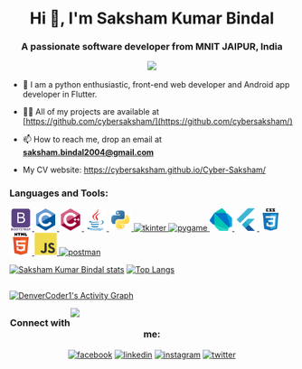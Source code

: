 <h1 align="center">Hi 👋, I'm Saksham Kumar Bindal</h1>
<h3 align="center">A passionate software developer from MNIT JAIPUR, India</h3>
<p align="center"> <img src="https://komarev.com/ghpvc/?username=cybersaksham&label=Profile%20views&color=0e75b6&style=flat" /> </p>

- 🌱 I am a python enthusiastic, front-end web developer and Android app developer in Flutter.

- 👨‍💻 All of my projects are available at
[https://github.com/cybersaksham/](https://github.com/cybersaksham/)

- 📫 How to reach me, drop an email at **saksham.bindal2004@gmail.com**
- My CV website: https://cybersaksham.github.io/Cyber-Saksham/

<h3 align="left">Languages and Tools:</h3>
<p align="left">
    <a href="https://getbootstrap.com" target="_blank"><img
            src="https://raw.githubusercontent.com/devicons/devicon/master/icons/bootstrap/bootstrap-plain-wordmark.svg"
            alt="bootstrap" width="40" height="40" />
    </a>
    <a href="https://www.cprogramming.com/" target="_blank"> <img
            src="https://raw.githubusercontent.com/devicons/devicon/master/icons/c/c-original.svg" alt="c" width="40"
            height="40" />
    </a>
    <a href="https://www.w3schools.com/cpp/" target="_blank"> <img
            src="https://raw.githubusercontent.com/devicons/devicon/master/icons/cplusplus/cplusplus-original.svg"
            alt="cplusplus" width="40" height="40" />
    </a>
    <a href="https://docs.oracle.com/en/java/javase/14/docs/api/index.html" target="_blank"> <img
            src="https://raw.githubusercontent.com/devicons/devicon/master/icons/java/java-original.svg"
            alt="java" width="40" height="40" />
    </a>
    <a href="https://www.python.org" target="_blank"> <img
            src="https://raw.githubusercontent.com/devicons/devicon/master/icons/python/python-original.svg"
            alt="python" width="40" height="40" />
    </a>
    <a href="https://wiki.python.org/moin/TkInter" target="_blank"> <img
            src="https://static.javatpoint.com/python/images/tkinter-tutorial.png"
            alt="tkinter" width="40" height="40" />
    </a>
    <a href="https://www.pygame.org/news" target="_blank"> <img
            src="https://static.javatpoint.com/tutorial/pygame/images/python-pygame-tutorial.png"
            alt="pygame" width="40" height="40" />
    </a>
    <a href="https://dart.dev/" target="_blank"> <img
            src="https://raw.githubusercontent.com/devicons/devicon/master/icons/dart/dart-original.svg"
            alt="dart" width="40" height="40" />
    </a>
    <a href="https://flutter.dev/" target="_blank"> <img
            src="https://raw.githubusercontent.com/devicons/devicon/master/icons/flutter/flutter-original.svg"
            alt="flutter" width="40" height="40" />
    </a>
    <a href="https://www.w3schools.com/css/" target="_blank">
        <img src="https://raw.githubusercontent.com/devicons/devicon/master/icons/css3/css3-original-wordmark.svg"
            alt="css3" width="40" height="40" />
    </a>
    <a href="https://www.w3.org/html/" target="_blank"> <img
            src="https://raw.githubusercontent.com/devicons/devicon/master/icons/html5/html5-original-wordmark.svg"
            alt="html5" width="40" height="40" />
    </a>
    <a href="https://developer.mozilla.org/en-US/docs/Web/JavaScript"
        target="_blank"> <img
            src="https://raw.githubusercontent.com/devicons/devicon/master/icons/javascript/javascript-original.svg"
            alt="javascript" width="40" height="40" />
    </a>
    <a href="https://postman.com" target="_blank"> <img
            src="https://www.vectorlogo.zone/logos/getpostman/getpostman-icon.svg" alt="postman" width="40"
            height="40" />
    </a>    
</p>

[![Saksham Kumar Bindal stats](https://github-readme-stats.vercel.app/api?username=cybersaksham&count_private=true&theme=highcontrast&include_all_commits=true&show_icons=true)](https://github.com/anuraghazra/github-readme-stats)
[![Top Langs](https://github-readme-stats.vercel.app/api/top-langs/?username=cybersaksham&langs_count=20&theme=highcontrast&layout=compact)](https://github.com/anuraghazra/github-readme-stats)

## 
<a href="https://github.com/ashutosh00710/github-readme-activity-graph"><img alt="DenverCoder1's Activity Graph" src="https://activity-graph.herokuapp.com/graph?username=cybersaksham&bg_color=1F222E&color=F8D866&line=F85D7F&point=FFFFFF&hide_border=true" /></a>

<a href="(https://git.io/streak-stats" title="Go to Source">
      <img align="right" width=396 src="http://github-readme-streak-stats.herokuapp.com?user=cybersaksham&theme=react&border=61DAFB&fire=DDB80F"/>
 </a>

##
<h3 align="center">Connect with me:</h3>
<p align="center">
    <a href="https://www.facebook.com/saksham.bindal.10" target="_blank"><img align="center"
            src="https://cdn.jsdelivr.net/npm/simple-icons@3.0.1/icons/facebook.svg" alt="facebook" height="30"
            width="40" /></a>
    <a href="https://www.linkedin.com/in/saksham-mnit/" target="_blank"><img align="center"
            src="https://cdn.jsdelivr.net/npm/simple-icons@3.0.1/icons/linkedin.svg" alt="linkedin" height="30"
            width="40" /></a>
    <a href="https://www.instagram.com/saksham.1908?igshid=o6xjzzdzcv1q" target="_blank"><img align="center"
            src="https://cdn.jsdelivr.net/npm/simple-icons@3.0.1/icons/instagram.svg" alt="instagram" height="30"
            width="40" /></a>
    <a href="https://twitter.com/sakshamkumar04" target="_blank"><img align="center"
            src="https://cdn.jsdelivr.net/npm/simple-icons@3.0.1/icons/twitter.svg" alt="twitter" height="30"
            width="40" /></a>
</p>

